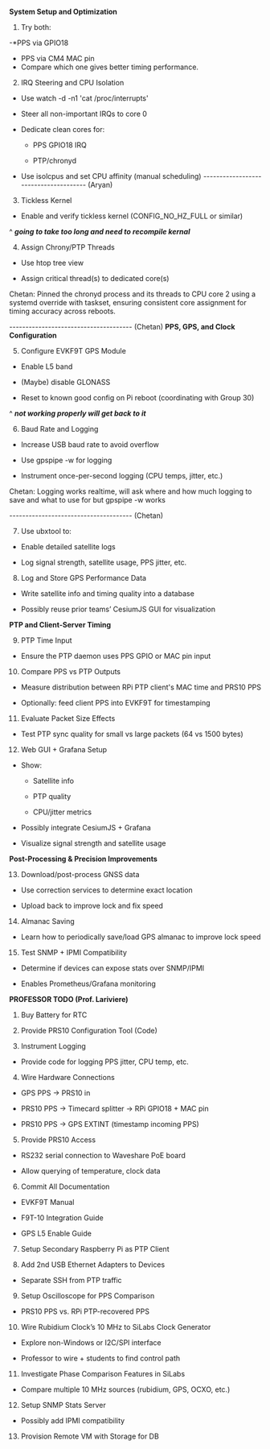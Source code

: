 **System Setup and Optimization**


1. Try both:

-*PPS via GPIO18

- PPS via CM4 MAC pin
- Compare which one gives better timing performance.

2. IRQ Steering and CPU Isolation

- Use watch -d -n1 'cat /proc/interrupts'

- Steer all non-important IRQs to core 0

- Dedicate clean cores for:

    - PPS GPIO18 IRQ

    - PTP/chronyd

- Use isolcpus and set CPU affinity (manual scheduling)
-------------------------------------- (Aryan)


3. Tickless Kernel 

- Enable and verify tickless kernel (CONFIG_NO_HZ_FULL or similar)

^ ***going to take too long and need to recompile kernal***



4. Assign Chrony/PTP Threads

- Use htop tree view

- Assign critical thread(s) to dedicated core(s)

Chetan: Pinned the chronyd process and its threads to CPU core 2 using a systemd override with taskset, ensuring consistent core assignment for timing accuracy across reboots.

-------------------------------------- (Chetan)
**PPS, GPS, and Clock Configuration**


5. Configure EVKF9T GPS Module

- Enable L5 band

- (Maybe) disable GLONASS

- Reset to known good config on Pi reboot (coordinating with Group 30)

^ ***not working properly will get back to it***

6. Baud Rate and Logging

- Increase USB baud rate to avoid overflow

- Use gpspipe -w for logging

- Instrument once-per-second logging (CPU temps, jitter, etc.)

Chetan: Logging works realtime, will ask where and how much logging to save and what to use for but gpspipe -w works

-------------------------------------- (Chetan)

7. Use ubxtool to:

- Enable detailed satellite logs

- Log signal strength, satellite usage, PPS jitter, etc.

8. Log and Store GPS Performance Data

- Write satellite info and timing quality into a database

- Possibly reuse prior teams’ CesiumJS GUI for visualization


**PTP and Client-Server Timing**

9. PTP Time Input

- Ensure the PTP daemon uses PPS GPIO or MAC pin input

10. Compare PPS vs PTP Outputs

- Measure distribution between RPi PTP client's MAC time and PRS10 PPS

- Optionally: feed client PPS into EVKF9T for timestamping

11. Evaluate Packet Size Effects

- Test PTP sync quality for small vs large packets (64 vs 1500 bytes)

12. Web GUI + Grafana Setup

- Show:

    - Satellite info

    - PTP quality

    - CPU/jitter metrics

- Possibly integrate CesiumJS + Grafana

- Visualize signal strength and satellite usage

**Post-Processing & Precision Improvements**


13. Download/post-process GNSS data

- Use correction services to determine exact location

- Upload back to improve lock and fix speed

14. Almanac Saving

- Learn how to periodically save/load GPS almanac to improve lock speed

15. Test SNMP + IPMI Compatibility

- Determine if devices can expose stats over SNMP/IPMI

- Enables Prometheus/Grafana monitoring




**PROFESSOR TODO (Prof. Lariviere)** 


1. Buy Battery for RTC

2. Provide PRS10 Configuration Tool (Code)

3. Instrument Logging

- Provide code for logging PPS jitter, CPU temp, etc.

4. Wire Hardware Connections

- GPS PPS → PRS10 in

- PRS10 PPS → Timecard splitter → RPi GPIO18 + MAC pin

- PRS10 PPS → GPS EXTINT (timestamp incoming PPS)

5. Provide PRS10 Access

- RS232 serial connection to Waveshare PoE board

- Allow querying of temperature, clock data

6. Commit All Documentation

- EVKF9T Manual

- F9T-10 Integration Guide

- GPS L5 Enable Guide

7. Setup Secondary Raspberry Pi as PTP Client

8. Add 2nd USB Ethernet Adapters to Devices

- Separate SSH from PTP traffic

9. Setup Oscilloscope for PPS Comparison

- PRS10 PPS vs. RPi PTP-recovered PPS

10. Wire Rubidium Clock’s 10 MHz to SiLabs Clock Generator

- Explore non-Windows or I2C/SPI interface

- Professor to wire + students to find control path

11. Investigate Phase Comparison Features in SiLabs

- Compare multiple 10 MHz sources (rubidium, GPS, OCXO, etc.)

12. Setup SNMP Stats Server

- Possibly add IPMI compatibility

13. Provision Remote VM with Storage for DB

